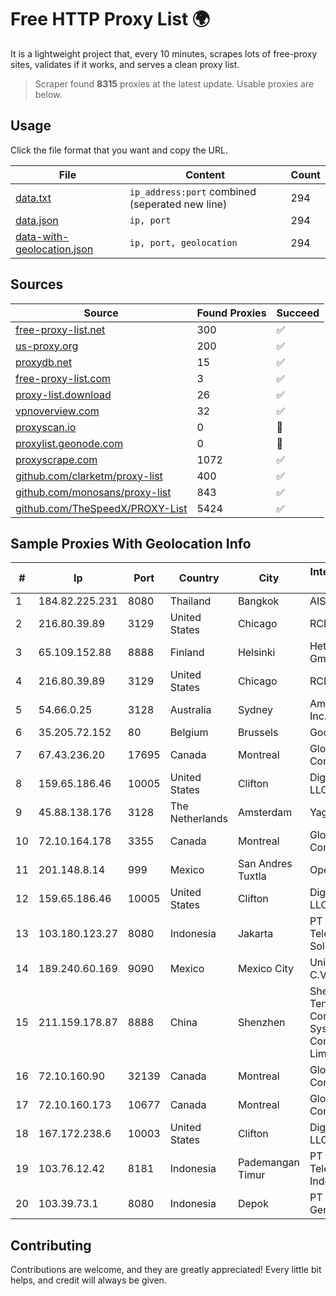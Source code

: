 
# Free HTTP Proxy List 🌍

It is a lightweight project that, every 10 minutes, scrapes lots of free-proxy sites, validates if it works, and serves a clean proxy list.


> Scraper found **8315** proxies at the latest update. Usable proxies are below.

## Usage

Click the file format that you want and copy the URL.


|File|Content|Count|
|----|-------|-----|
|[data.txt](https://raw.githubusercontent.com/themiralay/Proxy-List-World/master/data.txt)|`ip_address:port` combined (seperated new line)|294|
|[data.json](https://raw.githubusercontent.com/themiralay/Proxy-List-World/master/data.json)|`ip, port`|294|
|[data-with-geolocation.json](https://raw.githubusercontent.com/themiralay/Proxy-List-World/master/data-with-geolocation.json)|`ip, port, geolocation`|294|

## Sources

|Source|Found Proxies|Succeed|
|------|-------------|-------|
|[free-proxy-list.net](https://free-proxy-list.net)|300|✅|
|[us-proxy.org](https://www.us-proxy.org)|200|✅|
|[proxydb.net](http://proxydb.net)|15|✅|
|[free-proxy-list.com](https://free-proxy-list.com/?page=&port=&type%5B%5D=http&type%5B%5D=https&up_time=0&search=Search)|3|✅|
|[proxy-list.download](https://www.proxy-list.download/HTTP)|26|✅|
|[vpnoverview.com](https://vpnoverview.com/privacy/anonymous-browsing/free-proxy-servers)|32|✅|
|[proxyscan.io](https://www.proxyscan.io)|0|🚫|
|[proxylist.geonode.com](https://proxylist.geonode.com/api/proxy-list?limit=300&page=1&sort_by=lastChecked&sort_type=desc&protocols=http,https)|0|🚫|
|[proxyscrape.com](https://api.proxyscrape.com/v2/?request=displayproxies&protocol=http&timeout=10000&country=all&ssl=all&anonymity=all)|1072|✅|
|[github.com/clarketm/proxy-list](https://raw.githubusercontent.com/clarketm/proxy-list/master/proxy-list-raw.txt)|400|✅|
|[github.com/monosans/proxy-list](https://raw.githubusercontent.com/monosans/proxy-list/main/proxies/http.txt)|843|✅|
|[github.com/TheSpeedX/PROXY-List](https://raw.githubusercontent.com/TheSpeedX/PROXY-List/master/http.txt)|5424|✅|


## Sample Proxies With Geolocation Info

|#|Ip|Port|Country|City|Internet Service Provider|
|-|--|----|-------|----|-------------------------|
|1|184.82.225.231|8080|Thailand|Bangkok|AIS-Fibre|
|2|216.80.39.89|3129|United States|Chicago|RCN|
|3|65.109.152.88|8888|Finland|Helsinki|Hetzner Online GmbH|
|4|216.80.39.89|3129|United States|Chicago|RCN|
|5|54.66.0.25|3128|Australia|Sydney|Amazon.com, Inc.|
|6|35.205.72.152|80|Belgium|Brussels|Google LLC|
|7|67.43.236.20|17695|Canada|Montreal|GloboTech Communications|
|8|159.65.186.46|10005|United States|Clifton|DigitalOcean, LLC|
|9|45.88.138.176|3128|The Netherlands|Amsterdam|Yaglom Labs Ltd|
|10|72.10.164.178|3355|Canada|Montreal|GloboTech Communications|
|11|201.148.8.14|999|Mexico|San Andres Tuxtla|Operbes|
|12|159.65.186.46|10005|United States|Clifton|DigitalOcean, LLC|
|13|103.180.123.27|8080|Indonesia|Jakarta|PT Indo Telemedia Solusi|
|14|189.240.60.169|9090|Mexico|Mexico City|Uninet S.A. de C.V.|
|15|211.159.178.87|8888|China|Shenzhen|Shenzhen Tencent Computer Systems Company Limited|
|16|72.10.160.90|32139|Canada|Montreal|GloboTech Communications|
|17|72.10.160.173|10677|Canada|Montreal|GloboTech Communications|
|18|167.172.238.6|10003|United States|Clifton|DigitalOcean, LLC|
|19|103.76.12.42|8181|Indonesia|Pademangan Timur|PT Mora Telematika Indonesia|
|20|103.39.73.1|8080|Indonesia|Depok|PT Teknologi Gema Informasi|



## Contributing

Contributions are welcome, and they are greatly appreciated! Every
little bit helps, and credit will always be given.

